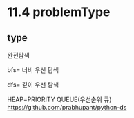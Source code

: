 # 11.4 problemType
## type

완전탐색

bfs= 너비 우선 탐색

dfs= 깊이 우선 탐색


HEAP=PRIORITY QUEUE(우선순위 큐)
https://github.com/prabhupant/python-ds